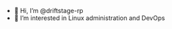 - 👋 Hi, I’m @driftstage-rp
- 👀 I’m interested in Linux administration and DevOps

<!---
driftstage-rp/driftstage-rp is a ✨ special ✨ repository because its `README.md` (this file) appears on your GitHub profile.
You can click the Preview link to take a look at your changes.
--->
